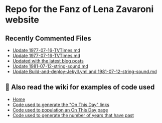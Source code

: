 # Repo for the Fanz of Lena Zavaroni website

## Recently Commented Files
<!-- BLOG-POST-LIST:START -->
- [Update 1977-07-16-TVTimes.md](https://github.com/FanzOfLenaZavaroni/fanzoflenazavaroni.github.io/commit/a1db8aa6df4d3a9a8a3ebbfeed6035f4c1b6a6bc)
- [Update 1977-07-16-TVTimes.md](https://github.com/FanzOfLenaZavaroni/fanzoflenazavaroni.github.io/commit/44869e45d7b6e88f46be7fa32b5409a645685c8b)
- [Updated with the latest blog posts](https://github.com/FanzOfLenaZavaroni/fanzoflenazavaroni.github.io/commit/b1fa549edb87e048d72f594d2090659e30d444c3)
- [Update 1981-07-12-string-sound.md](https://github.com/FanzOfLenaZavaroni/fanzoflenazavaroni.github.io/commit/93123914a0a48c4304e10020c02f6a1602766f9b)
- [Update Build-and-deploy-Jekyll.yml and 1981-07-12-string-sound.md](https://github.com/FanzOfLenaZavaroni/fanzoflenazavaroni.github.io/commit/fa8d41b9af5879cceb0a79c7695b8be6a11890ed)
<!-- BLOG-POST-LIST:END -->

## :notebook: Also read the wiki for examples of code used
* [Home](https://github.com/FanzOfLenaZavaroni/fanzoflenazavaroni.github.io/wiki)
* [Code used to generate the "On This Day" links](https://github.com/FanzOfLenaZavaroni/fanzoflenazavaroni.github.io/wiki/On-This-Day-Code)
* [Code used to population an On This Day page](https://github.com/FanzOfLenaZavaroni/fanzoflenazavaroni.github.io/wiki/Code-used-to-population-an-On-This-Day-page)
* [Code used to generate the number of years that have past](https://github.com/FanzOfLenaZavaroni/fanzoflenazavaroni.github.io/wiki/Number-of-years-gone-by-code)
